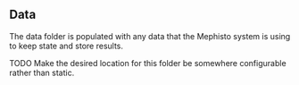 ## Data
The data folder is populated with any data that the Mephisto system is using to keep state and store results.

TODO Make the desired location for this folder be somewhere configurable rather than static.
